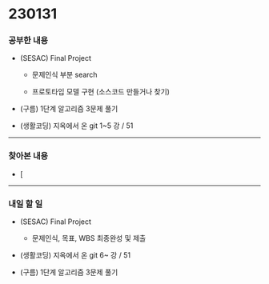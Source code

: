# 230131

### 공부한 내용

- (SESAC) Final Project

  - 문제인식 부분 search

  - 프로토타입 모델 구현 (소스코드 만들거나 찾기)

- (구름) 1단계 알고리즘 3문제 풀기

- (생활코딩) 지옥에서 온 git 1~5 강 / 51

---

### 찾아본 내용

- [

---

### 내일 할 일

- (SESAC) Final Project

  - 문제인식, 목표, WBS 최종완성 및 제출

- (생활코딩) 지옥에서 온 git 6~ 강 / 51

- (구름) 1단계 알고리즘 3문제 풀기
